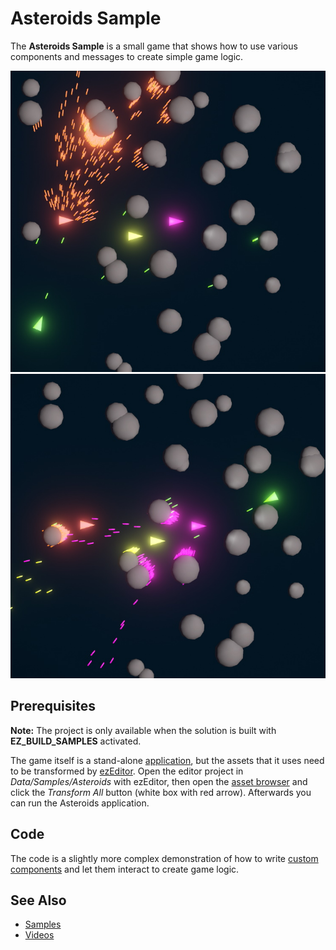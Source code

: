 # Asteroids Sample

The **Asteroids Sample** is a small game that shows how to use various components and messages to create simple game logic.

![Asteroids](media/asteroids1.jpg)
![Asteroids](media/asteroids2.jpg)

## Prerequisites

**Note:** The project is only available when the solution is built with **EZ_BUILD_SAMPLES** activated.

The game itself is a stand-alone [application](../docs/runtime/application/application.md), but the assets that it uses need to be transformed by [ezEditor](../getting-started/editor-overview.md). Open the editor project in *Data/Samples/Asteroids* with ezEditor, then open the [asset browser](../docs/assets/asset-browser.md) and click the *Transform All* button (white box with red arrow). Afterwards you can run the Asteroids application.

## Code

The code is a slightly more complex demonstration of how to write [custom components](../docs/runtime/world/components.md) and let them interact to create game logic.

## See Also

* [Samples](samples-overview.md)
* [Videos](../getting-started/videos.md)